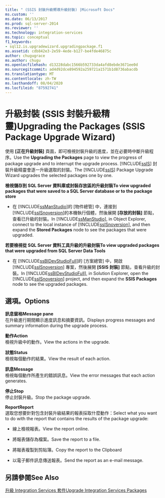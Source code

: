 ```yaml
---
title: " (SSIS 封裝升級嚮導升級封裝) |Microsoft Docs"
ms.custom: ''
ms.date: 06/13/2017
ms.prod: sql-server-2014
ms.reviewer: ''
ms.technology: integration-services
ms.topic: conceptual
f1_keywords:
- sql12.is.upgradewizard.upgradingpackage.f1
ms.assetid: cdb842e3-2e59-4ede-b127-be4fde46875c
author: chugugrace
ms.author: chugu
ms.openlocfilehash: d13228dabc1566b592733da4afd8ebde3671ee0d
ms.sourcegitcommit: ad4d92dce894592a259721a1571b1d8736abacdb
ms.translationtype: MT
ms.contentlocale: zh-TW
ms.lasthandoff: 08/04/2020
ms.locfileid: "87592741"
---
```

# <a name="upgrading-the-packages-ssis-package-upgrade-wizard"></a><span data-ttu-id="929c8-102">升級封裝 (SSIS 封裝升級精靈)</span><span class="sxs-lookup"><span data-stu-id="929c8-102">Upgrading the Packages (SSIS Package Upgrade Wizard)</span></span>
  <span data-ttu-id="929c8-103">使用 **[正在升級封裝]** 頁面，即可檢視封裝升級的進度，並在必要時中斷升級程序。</span><span class="sxs-lookup"><span data-stu-id="929c8-103">Use the **Upgrading the Packages** page to view the progress of package upgrade and to interrupt the upgrade process.</span></span> <span data-ttu-id="929c8-104">[!INCLUDE[ssIS](../includes/ssis-md.md)] 封裝升級精靈會逐一升級選取的封裝。</span><span class="sxs-lookup"><span data-stu-id="929c8-104">The [!INCLUDE[ssIS](../includes/ssis-md.md)] Package Upgrade Wizard upgrades the selected packages one by one.</span></span>  
  
 <span data-ttu-id="929c8-105">**檢視儲存到 SQL Server 資料庫或封裝存放區的升級封裝**</span><span class="sxs-lookup"><span data-stu-id="929c8-105">**To view upgraded packages that were saved to a SQL Server database or to the package store**</span></span>  
  
-   <span data-ttu-id="929c8-106">在 [!INCLUDE[ssManStudio](../includes/ssmanstudio-md.md)]的 [物件總管] 中，連接到 [!INCLUDE[ssISnoversion](../includes/ssisnoversion-md.md)]的本機執行個體，然後展開 **[存放的封裝]** 節點，查看已升級的封裝。</span><span class="sxs-lookup"><span data-stu-id="929c8-106">In [!INCLUDE[ssManStudio](../includes/ssmanstudio-md.md)], in Object Explorer, connect to the local instance of [!INCLUDE[ssISnoversion](../includes/ssisnoversion-md.md)], and then expand the **Stored Packages** node to see the packages that were upgraded.</span></span>  
  
 <span data-ttu-id="929c8-107">**若要檢視從 SQL Server 資料工具升級的升級封裝**</span><span class="sxs-lookup"><span data-stu-id="929c8-107">**To view upgraded packages that were upgraded from SQL Server Data Tools**</span></span>  
  
-   <span data-ttu-id="929c8-108">在 [!INCLUDE[ssBIDevStudioFull](../includes/ssbidevstudiofull-md.md)]的 [方案總管] 中，開啟 [!INCLUDE[ssISnoversion](../includes/ssisnoversion-md.md)] 專案，然後展開 **[SSIS 封裝]** 節點，查看升級的封裝。</span><span class="sxs-lookup"><span data-stu-id="929c8-108">In [!INCLUDE[ssBIDevStudioFull](../includes/ssbidevstudiofull-md.md)], in Solution Explorer, open the [!INCLUDE[ssISnoversion](../includes/ssisnoversion-md.md)] project, and then expand the **SSIS Packages** node to see the upgraded packages.</span></span>  
  
## <a name="options"></a><span data-ttu-id="929c8-109">選項。</span><span class="sxs-lookup"><span data-stu-id="929c8-109">Options</span></span>  
 <span data-ttu-id="929c8-110">**訊息窗格**</span><span class="sxs-lookup"><span data-stu-id="929c8-110">**Message pane**</span></span>  
 <span data-ttu-id="929c8-111">在升級進行期間顯示進度訊息和摘要資訊。</span><span class="sxs-lookup"><span data-stu-id="929c8-111">Displays progress messages and summary information during the upgrade process.</span></span>  
  
 <span data-ttu-id="929c8-112">**動作**</span><span class="sxs-lookup"><span data-stu-id="929c8-112">**Action**</span></span>  
 <span data-ttu-id="929c8-113">檢視升級中的動作。</span><span class="sxs-lookup"><span data-stu-id="929c8-113">View the actions in the upgrade.</span></span>  
  
 <span data-ttu-id="929c8-114">**狀態**</span><span class="sxs-lookup"><span data-stu-id="929c8-114">**Status**</span></span>  
 <span data-ttu-id="929c8-115">檢視每個動作的結果。</span><span class="sxs-lookup"><span data-stu-id="929c8-115">View the result of each action.</span></span>  
  
 <span data-ttu-id="929c8-116">**訊息**</span><span class="sxs-lookup"><span data-stu-id="929c8-116">**Message**</span></span>  
 <span data-ttu-id="929c8-117">檢視每個動作所產生的錯誤訊息。</span><span class="sxs-lookup"><span data-stu-id="929c8-117">View the error messages that each action generates.</span></span>  
  
 <span data-ttu-id="929c8-118">**停止**</span><span class="sxs-lookup"><span data-stu-id="929c8-118">**Stop**</span></span>  
 <span data-ttu-id="929c8-119">停止封裝升級。</span><span class="sxs-lookup"><span data-stu-id="929c8-119">Stop the package upgrade.</span></span>  
  
 <span data-ttu-id="929c8-120">**Report**</span><span class="sxs-lookup"><span data-stu-id="929c8-120">**Report**</span></span>  
 <span data-ttu-id="929c8-121">選取您想要針對包含封裝升級結果的報表採取什麼動作：</span><span class="sxs-lookup"><span data-stu-id="929c8-121">Select what you want to do with the report that contains the results of the package upgrade:</span></span>  
  
-   <span data-ttu-id="929c8-122">線上檢視報表。</span><span class="sxs-lookup"><span data-stu-id="929c8-122">View the report online.</span></span>  
  
-   <span data-ttu-id="929c8-123">將報表儲存為檔案。</span><span class="sxs-lookup"><span data-stu-id="929c8-123">Save the report to a file.</span></span>  
  
-   <span data-ttu-id="929c8-124">將報表複製到剪貼簿。</span><span class="sxs-lookup"><span data-stu-id="929c8-124">Copy the report to the Clipboard</span></span>  
  
-   <span data-ttu-id="929c8-125">以電子郵件訊息傳送報表。</span><span class="sxs-lookup"><span data-stu-id="929c8-125">Send the report as an e-mail message.</span></span>  
  
## <a name="see-also"></a><span data-ttu-id="929c8-126">另請參閱</span><span class="sxs-lookup"><span data-stu-id="929c8-126">See Also</span></span>  
 [<span data-ttu-id="929c8-127">升級 Integration Services 套件</span><span class="sxs-lookup"><span data-stu-id="929c8-127">Upgrade Integration Services Packages</span></span>](install-windows/upgrade-integration-services-packages.md)  
  
  
